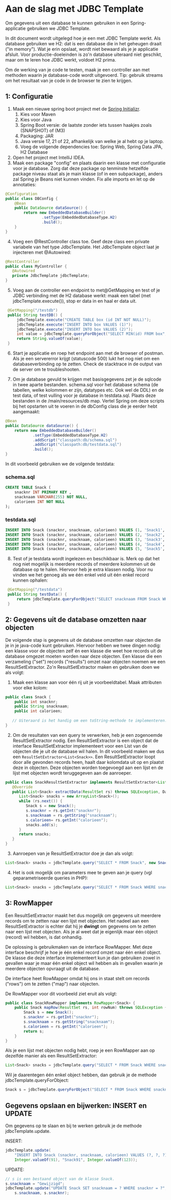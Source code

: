 # Aan de slag met JDBC Template

Om gegevens uit een database te kunnen gebruiken in een Spring-applicatie gebruiken we JDBC Template.

In dit document wordt uitgelegd hoe je een met JDBC Template werkt. Als database gebruiken we H2: dat is een database die in het geheugen draait ("in memory"). Wat je erin opslaat, wordt niet bewaard als je je applicatie afsluit. Voor productie-doeleinden is zo'n database uiteraard niet geschikt, maar om te leren hoe JDBC werkt, voldoet H2 prima.

Om de werking van je code te testen, maak je een controller aan met methoden waarin je database-code wordt uitgevoerd. Tip: gebruik streams om het resultaat van je code in de browser te zien te krijgen.

## 1: Configuratie

1. Maak een nieuwe spring boot project met de [Spring Initializr](https://start.spring.io/).
   1. Kies voor Maven
   1. Kies voor Java
   1. Spring Boot versie: de laatste zonder iets tussen haakjes zoals (SNAPSHOT) of (M3)
   1. Packaging: JAR 
   1. Java versie 17, 21 of 22, afhankelijk van welke je al hebt op je laptop.
   1. Voeg de volgende dependencies toe: Spring Web, Spring Data JPA, H2 Database
2. Open het project met IntelliJ IDEA.
3. Maak een package "config" en plaats daarin een klasse met configuratie voor je database. Zorg dat deze package op tenminste hetzelfde package niveau staat als je main klasse (of in een subpackage), anders zal Spring je Beans niet kunnen vinden. Fix alle imports en let op de annotaties:
```java
@Configuration
public class DBConfig {
    @Bean
    public DataSource dataSource() {
        return new EmbeddedDatabaseBuilder()
                .setType(EmbeddedDatabaseType.H2)
                .build();
    }
}
```

4. Voeg een @RestController class toe. Geef deze class een private variabele van het type JdbcTemplate. Het JdbcTemplate object laat je injecteren met @Autowired:
```java
@RestController
public class MyController {
   @Autowired
   private JdbcTemplate jdbcTemplate;
}

```
5. Voeg aan de controller een endpoint to met@GetMapping en test of je JDBC verbinding met de H2 database werkt: maak een tabel (met jdbcTemplate.execute()), stop er data in en haal er data uit. 

```java
 @GetMapping("/testdb")
 public String testDB() {
     jdbcTemplate.execute("CREATE TABLE box (id INT NOT NULL)");
     jdbcTemplate.execute("INSERT INTO box VALUES (1)");
     jdbcTemplate.execute("INSERT INTO box VALUES (2)");
     int value = jdbcTemplate.queryForObject("SELECT MIN(id) FROM box", Integer.class);
     return String.valueOf(value);
 }
```
6. Start je applicatie en roep het endpoint aan met de browser of postman.
Als je een servererror krijgt (statuscode 500) lukt het nog niet om een databaseverbinding op te zetten. Check de stacktrace in de output van de server om te troubleshooten.

7. Om je database gevuld te krijgen met basisgegevens zet je de sqlcode in twee aparte bestanden. schema.sql voor het database schema (de tabellen, welke kolommen er zijn, datatypes etc. Ook wel de DDL) en de test data, of test vulling voor je database in testdata.sql. Plaats deze bestanden in de /main/resources/db map. Vertel Spring om deze scripts bij het opstarten uit te voeren in de dbConfig class die je eerder hebt aangemaakt:

```java
@Bean
public DataSource dataSource() {
    return new EmbeddedDatabaseBuilder()
            .setType(EmbeddedDatabaseType.H2)
            .addScript("classpath:db/schema.sql")
            .addScript("classpath:db/testdata.sql")
            .build();
}
```

In dit voorbeeld gebruiken we de volgende testdata:

### schema.sql

```sql
CREATE TABLE Snack (
    snacknr INT PRIMARY KEY ,
    snacknaam VARCHAR(255) NOT NULL,
    calorieen INT NOT NULL
);
```

### testdata.sql

```sql
INSERT INTO Snack (snacknr, snacknaam, calorieen) VALUES (1, 'Snack1', 100);
INSERT INTO Snack (snacknr, snacknaam, calorieen) VALUES (2, 'Snack2', 200);
INSERT INTO Snack (snacknr, snacknaam, calorieen) VALUES (3, 'Snack3', 300);
INSERT INTO Snack (snacknr, snacknaam, calorieen) VALUES (4, 'Snack4', 100);
INSERT INTO Snack (snacknr, snacknaam, calorieen) VALUES (5, 'Snack5', 200);
```

8. Test of je testdata wordt ingelezen en beschikbaar is. Merk op dat het nog niet mogelijk is meerdere records of meerdere kolommen uit de database op te halen. Hiervoor heb je extra klassen nodig. Voor nu vinden we het genoeg als we één enkel veld uit één enkel record kunnen ophalen:

```java
 @GetMapping("/testdata")
 public String testData() {
     return jdbcTemplate.queryForObject("SELECT snacknaam FROM Snack WHERE snacknr = 1", String.class);
 }
```

## 2: Gegevens uit de database omzetten naar objecten

De volgende stap is gegevens uit de database omzetten naar objecten die je in je java-code kunt gebruiken. Hiervoor hebben we twee dingen nodig: een klasse voor de objecten zelf én een klasse die weet hoe records uit de database omgezet moeten worden naar deze objecten. Een klasse die een verzameling ("set") records ("results") omzet naar objecten noemen we een ResultSetExtractor. Zo'n ResultSetExtractor maken en gebruiken doen we als volgt:

1. Maak een klasse aan voor één rij uit je voorbeeldtabel. Maak attributen voor elke kolom:

```java
public class Snack {
    public int snacknr;
    public String snacknaam;
    public int calorieen;
   
   // Uiteraard is het handig om een toString-methode te implementeren.
}
```

2. Om de resultaten van een query te verwerken, heb je een zogenoemde ResultSetExtractor nodig. Een ResultSetExtractor is een object dat de interface ResultSetExtractor implementeert voor een List van de objecten die je uit de database wil halen. In dit voorbeeld maken we dus een `ResultSetExtractor<List<Snack>>`. Een ResultSetExtractor loopt door alle gevonden records heen, haalt daar kolomdata uit op en plaatst deze in objecten. Deze objecten worden toegevoegd aan een lijst en de lijst met objecten wordt teruggegeven aan de aanroeper.

```java
public class SnackResultSetExtractor implements ResultSetExtractor<List<Snack>> {
   @Override
   public List<Snack> extractData(ResultSet rs) throws SQLException, DataAccessException {
      List<Snack> snacks = new ArrayList<Snack>();
      while (rs.next()) {
         Snack s = new Snack();
         s.snacknr = rs.getInt("snacknr");
         s.snacknaam = rs.getString("snacknaam");
         s.calorieen= rs.getInt("calorieen");
         snacks.add(s);
      }
      return snacks;
   }
}
```

3. Aanroepen van je ResultSetExtractor doe je dan als volgt:

```java
List<Snack> snacks = jdbcTemplate.query("SELECT * FROM Snack", new SnackResultSetExtractor());
```

4. Het is ook mogelijk om parameters mee te geven aan je query (vgl geparametriseerde queries in PHP):

```java
List<Snack> snacks = jdbcTemplate.query("SELECT * FROM Snack WHERE snacknr < ? OR snacknr > ?", new SnackResultSetExtractor(), Integer.valueOf(3), Integer.valueOf(4));
```

## 3: RowMapper

Een ResultSetExtractor maakt het dus mogelijk om gegevens uit meerdere records om te zetten naar een lijst met objecten.  Het nadeel aan een ResultSetExtractor is echter dat hij je **dwingt** om gegevens om te zetten naar een lijst met objecten. Als je al weet dat je eigenlijk maar één object (record) wil hebben, is dat onhandig.

De oplossing is gebruikmaken van de interface RowMapper. Met deze interface beschrijf je hoe je één enkel record omzet naar één enkel object. De klasse die deze interface implementeert kun je dan gebruiken zowel in gevallen waar je maar één enkel object wil hebben als in gevallen waarin je meerdere objecten opvraagt uit de database.

De interface heet RowMapper omdat hij ons in staat stelt om records ("rows") om te zetten ("map") naar objecten.

De RowMapper voor dit voorbeeld ziet eruit als volgt:

```java
public class SnackRowMapper implements RowMapper<Snack> {
    public Snack mapRow(ResultSet rs, int rowNum) throws SQLException {
        Snack s = new Snack();
        s.snacknr = rs.getInt("snacknr");
        s.snacknaam = rs.getString("snacknaam");
        s.calorieen = rs.getInt("calorieen");
        return s;
    }
}
```

Als je een lijst met objecten nodig hebt, roep je een RowMapper aan op dezelfde manier als een ResultSetExtractor:

```java
List<Snack> snacks = jdbcTemplate.query("SELECT * FROM Snack WHERE snacknr < ? OR snacknr > ?", new SnackRowMapper(), Integer.valueOf(3), Integer.valueOf(4));
```

Wil je daarentegen één enkel object hebben, dan gebruik je de methode jdbcTemplate.queryForObject:

```java
Snack s = jdbcTemplate.queryForObject("SELECT * FROM Snack WHERE snacknr = ?", new SnackRowMapper(), Integer.valueOf(2));
```

## Gegevens opslaan en bijwerken: INSERT en UPDATE

Om gegevens op te slaan en bij te werken gebruik je de methode jdbcTemplate.update.

INSERT:

```java
jdbcTemplate.update(
    "INSERT INTO Snack (snacknr, snacknaam, calorieen) VALUES (?, ?, ?)",
    Integer.valueOf(91), "Snack91", Integer.valueOf(123));
```

UPDATE:

```java
// s is een bestaand object van de klasse Snack.
s.snacknaam = "Gewijzigd";
jdbcTemplate.update("UPDATE Snack SET snacknaam = ? WHERE snacknr = ?",
    s.snacknaam, s.snacknr);
```


